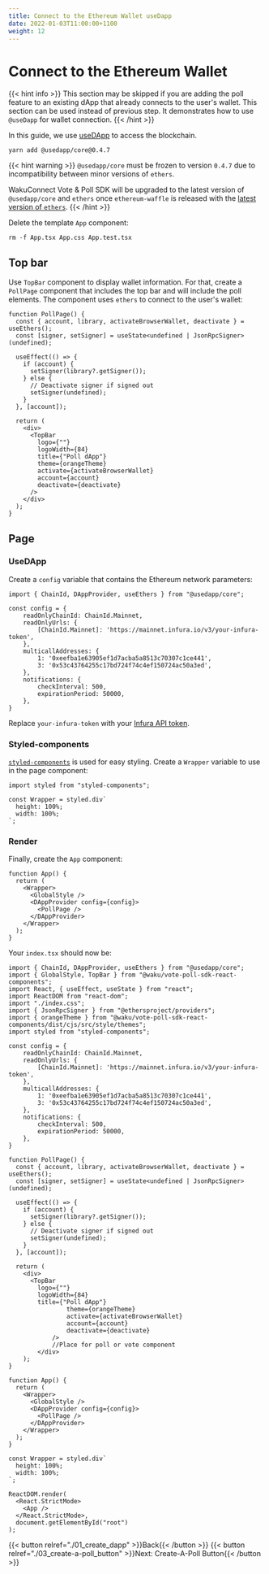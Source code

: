 ```yaml
---
title: Connect to the Ethereum Wallet useDapp
date: 2022-01-03T11:00:00+1100
weight: 12
---
```


# Connect to the Ethereum Wallet

{{< hint info >}}
This section may be skipped if you are adding the poll feature to an existing dApp
that already connects to the user's wallet.
This section can be used instead of previous step.
It demonstrates how to use `@useDapp` for wallet connection.
{{< /hint >}}

In this guide, we use [useDApp](https://usedapp.io/) to access the blockchain.

```shell
yarn add @usedapp/core@0.4.7
```

{{< hint warning >}}
`@usedapp/core` must be frozen to version `0.4.7` due to incompatibility between minor versions of `ethers`.

WakuConnect Vote & Poll SDK will be upgraded to the latest version of `@usedapp/core` and `ethers` once `ethereum-waffle`
is released with the [latest version of `ethers`](https://github.com/EthWorks/Waffle/pull/603).
{{< /hint >}}

Delete the template `App` component:

```shell
rm -f App.tsx App.css App.test.tsx
```

## Top bar

Use `TopBar` component to display wallet information.
For that, create a `PollPage` component that includes the top bar and will include the poll elements.
The component uses `ethers` to connect to the user's wallet:

```tsx
function PollPage() {
  const { account, library, activateBrowserWallet, deactivate } = useEthers();
  const [signer, setSigner] = useState<undefined | JsonRpcSigner>(undefined);

  useEffect(() => {
    if (account) {
      setSigner(library?.getSigner());
    } else {
      // Deactivate signer if signed out
      setSigner(undefined);
    }
  }, [account]);

  return (
    <div>
      <TopBar
        logo={""}
        logoWidth={84}
        title={"Poll dApp"}
        theme={orangeTheme}
        activate={activateBrowserWallet}
        account={account}
        deactivate={deactivate}
      />
    </div>
  );
}
```

## Page

### UseDApp

Create a `config` variable that contains the Ethereum network parameters:

```tsx
import { ChainId, DAppProvider, useEthers } from "@usedapp/core";

const config = {
    readOnlyChainId: ChainId.Mainnet,
    readOnlyUrls: {
        [ChainId.Mainnet]: 'https://mainnet.infura.io/v3/your-infura-token',
    },
    multicallAddresses: {
        1: '0xeefba1e63905ef1d7acba5a8513c70307c1ce441',
        3: '0x53c43764255c17bd724f74c4ef150724ac50a3ed',
    },
    notifications: {
        checkInterval: 500,
        expirationPeriod: 50000,
    },
}
```

Replace `your-infura-token` with your [Infura API token](https://infura.io/docs/ethereum).

### Styled-components

[`styled-components`](https://styled-components.com/) is used for easy styling.
Create a `Wrapper` variable to use in the page component:

```tsx
import styled from "styled-components";

const Wrapper = styled.div`
  height: 100%;
  width: 100%;
`;
```

### Render

Finally, create the `App` component:

```tsx
function App() {
  return (
    <Wrapper>
      <GlobalStyle />
      <DAppProvider config={config}>
        <PollPage />
      </DAppProvider>
    </Wrapper>
  );
}
```

Your `index.tsx` should now be:

```tsx
import { ChainId, DAppProvider, useEthers } from "@usedapp/core";
import { GlobalStyle, TopBar } from "@waku/vote-poll-sdk-react-components";
import React, { useEffect, useState } from "react";
import ReactDOM from "react-dom";
import "./index.css";
import { JsonRpcSigner } from "@ethersproject/providers";
import { orangeTheme } from "@waku/vote-poll-sdk-react-components/dist/cjs/src/style/themes";
import styled from "styled-components";

const config = {
    readOnlyChainId: ChainId.Mainnet,
    readOnlyUrls: {
        [ChainId.Mainnet]: 'https://mainnet.infura.io/v3/your-infura-token',
    },
    multicallAddresses: {
        1: '0xeefba1e63905ef1d7acba5a8513c70307c1ce441',
        3: '0x53c43764255c17bd724f74c4ef150724ac50a3ed',
    },
    notifications: {
        checkInterval: 500,
        expirationPeriod: 50000,
    },
}

function PollPage() {
  const { account, library, activateBrowserWallet, deactivate } = useEthers();
  const [signer, setSigner] = useState<undefined | JsonRpcSigner>(undefined);

  useEffect(() => {
    if (account) {
      setSigner(library?.getSigner());
    } else {
      // Deactivate signer if signed out
      setSigner(undefined);
    }
  }, [account]);

  return (
    <div>
      <TopBar
        logo={""}
        logoWidth={84}
        title={"Poll dApp"}
                theme={orangeTheme}
                activate={activateBrowserWallet}
                account={account}
                deactivate={deactivate}
            />
            //Place for poll or vote component
        </div>
    );
}

function App() {
  return (
    <Wrapper>
      <GlobalStyle />
      <DAppProvider config={config}>
        <PollPage />
      </DAppProvider>
    </Wrapper>
  );
}

const Wrapper = styled.div`
  height: 100%;
  width: 100%;
`;

ReactDOM.render(
  <React.StrictMode>
    <App />
  </React.StrictMode>,
  document.getElementById("root")
);
```

{{< button relref="./01_create_dapp"  >}}Back{{< /button >}}
{{< button relref="./03_create-a-poll_button"  >}}Next: Create-A-Poll Button{{< /button >}}
